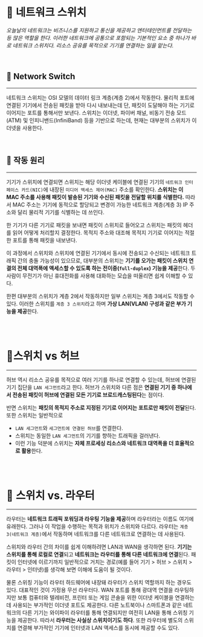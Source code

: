 # 🍕 네트워크 스위치

*오늘날의 네트워크는 비즈니스를 지원하고 통신을 제공하고 엔터테인먼트를 전달하는 등 많은 역할을 한다. 이러한 네트워크에 공통으로 포함되는 기본적인 요소 중 하나가 바로 네트워크 스위치다. 리소스 공유를 목적으로 기기를 연결하는 일을 맡는다.*

<br/>

## 🍺 Network Switch
---

네트워크 스위치는 OSI 모델의 데이터 링크 계층(계층 2)에서 작동한다. 물리적 포트에 연결된 기기에서 전송된 패킷을 받아 다시 내보내는데 단, 패킷이 도달해야 하는 기기로 이어지는 포트를 통해서만 보낸다. 스위치는 이더넷, 파이버 채널, 비동기 전송 모드(ATM) 및 인피니밴드(InfiniBand) 등을 기반으로 하는데, 현재는 대부분의 스위치가 이더넷을 사용한다.

<br/>

## 🍺 작동 원리
---

기기가 스위치에 연결되면 스위치는 해당 이더넷 케이블에 연결된 기기의 `네트워크 인터페이스 카드(NIC)`에 내장된 `미디어 액세스 제어(MAC)` 주소를 확인한다. **스위치는 이 MAC 주소를 사용해 패킷이 발송된 기기와 수신된 패킷을 전달할 위치를 식별한다.** 따라서 MAC 주소는 기기에 동적으로 할당되고 변경이 가능한 네트워크 계층(계층 3) IP 주소와 달리 물리적 기기를 식별하는 데 쓰인다.

한 기기가 다른 기기로 패킷을 보내면 패킷이 스위치로 들어오고 스위치는 패킷의 헤더를 읽어 어떻게 처리할지 결정한다. 목적지 주소와 대조해 목적지 기기로 이어지는 적절한 포트를 통해 패킷을 내보낸다.

이 과정에서 스위치와 스위치에 연결된 기기에서 동시에 전송되고 수신되는 네트워크 트래픽 간의 충돌 가능성이 있으므로, 대부분의 스위치는 **기기를 오가는 패킷이 스위치 연결의 전체 대역폭에 액세스할 수 있도록 하는 전이중(`full-duplex`) 기능을 제공**한다. 두 사람이 무전기가 아닌 휴대전화를 사용해 대화하는 모습을 떠올리면 쉽게 이해할 수 있다.

한편 대부분의 스위치가 계층 2에서 작동하지만 일부 스위치는 계층 3에서도 작동할 수 있다. 이러한 스위치를 `계층 3 스위치`라고 하며 **가상 LAN(VLAN) 구성과 같은 부가 기능을 제공**한다.

<br/>
<br/>

# 🍕스위치 vs 허브
---

허브 역시 리소스 공유를 목적으로 여러 기기를 하나로 연결할 수 있는데, 허브에 연결된 기기 집단을 `LAN 세그먼트`라고 한다. 허브가 스위치와 다른 점은 **연결된 기기 중 하나에서 전송된 패킷이 허브에 연결된 모든 기기로 브로드캐스팅된다**는 점이다.

반면 스위치는 **패킷의 목적지 주소로 지정된 기기로 이어지는 포트로만 패킷이 전달**된다. 또한 스위치는 일반적으로 
- `LAN 세그먼트`와 `세그먼트에 연결된 허브`를 연결한다. 
- 스위치는 동일한 `LAN 세그먼트`의 기기를 향하는 트래픽을 걸러낸다. 
- 이런 기능 덕분에 스위치는 **자체 프로세싱 리소스와 네트워크 대역폭을 더 효율적으로 활용**한다.

<br/>
<br/>

# 🍕 스위치 vs. 라우터
---

라우터는 **네트워크 트래픽 포워딩과 라우팅 기능을 제공**하며 라우터라는 이름도 여기에 유래한다. 그러나 이 작업을 수행하는 목적과 위치가 스위치와 다르다. 라우터는 `계층 3(네트워크 계층)`에서 작동하며 네트워크를 다른 네트워크로 연결하는 데 사용된다.

스위치와 라우터 간의 차이를 쉽게 이해하려면 LAN과 WAN을 생각하면 된다. **기기는 스위치를 통해 로컬로 연결**되고 **네트워크는 라우터를 통해 다른 네트워크에 연결**된다. 패킷이 인터넷에 이르기까지 일반적으로 거치는 경로(예를 들어 기기 > 허브 > 스위치 > 라우터 > 인터넷)를 생각해 보면 이해에 도움이 될 것이다.

물론 스위칭 기능이 라우터 하드웨어에 내장돼 라우터가 스위치 역할까지 하는 경우도 있다. 대표적인 것이 가정용 무선 라우터다. WAN 포트를 통해 광대역 연결을 라우팅하지만 보통 컴퓨터와 텔레비전, 프린터 또는 게임 콘솔을 위한 이더넷 케이블을 연결하는 데 사용되는 부가적인 이더넷 포트도 제공한다. 다른 노트북이나 스마트폰과 같은 네트워크의 다른 기기는 와이파이 라우터를 통해 연결되지만 여전히 LAN을 통해 스위칭 기능을 제공한다. 따라서 **라우터는 사실상 스위치이기도 하다**. 또한 라우터에 별도의 스위치를 연결해 부가적인 기기에 인터넷과 LAN 액세스를 동시에 제공할 수도 있다.
 